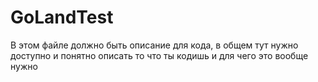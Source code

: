 # GoLandTest

В этом файле должно быть описание для кода, в общем тут нужно доступно и понятно описать то что ты кодишь
и для чего это вообще нужно